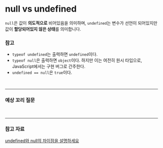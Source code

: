 # null vs undefined

`null`은 값이 **의도적으로** 비어있음을 의미하며, `undefined`는 변수가 선언이 되어있지만 값이 **할당되어있지 않은 상태**를 의미합니다.


### 참고

* `typeof undefined`는 출력하면 `undefined`이다.
* `typeof null`은 출력하면 `object`이다. 하지만 이는 여전히 원시 타입으로, JavaScript에서는 구현 버그로 간주한다.
* `undefined == null`은 `true`이다.

<br/>

---

### 예상 꼬리 질문


<br/>

---

### 참고 자료

[undefined와 null의 차이점을 설명하세요](https://2ssue.github.io/common_questions_for_Web_Developer/docs/Javascript/13_undefined&null.html#undefined)
